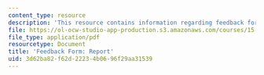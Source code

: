 ```yaml
---
content_type: resource
description: 'This resource contains information regarding feedback form: report.'
file: https://ol-ocw-studio-app-production.s3.amazonaws.com/courses/15-279-management-communication-for-undergraduates-fall-2012/3d62ba82f62d22234b0696f29aa31539_MIT15_279F12_reportFdbk.pdf
file_type: application/pdf
resourcetype: Document
title: 'Feedback Form: Report'
uid: 3d62ba82-f62d-2223-4b06-96f29aa31539
---
```

